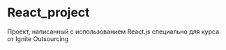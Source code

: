 # React_project
Проект, написанный с использованием React.js специально для курса от Ignite Outsourcing
